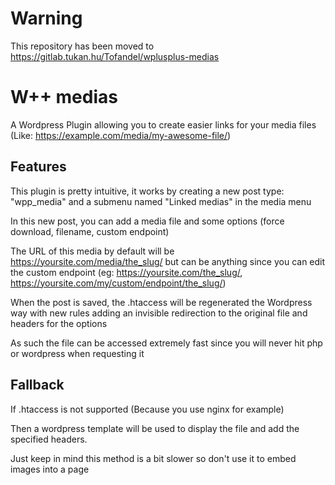# Warning
This repository has been moved to https://gitlab.tukan.hu/Tofandel/wplusplus-medias

# W++ medias
A Wordpress Plugin allowing you to create easier links for your media files (Like: https://example.com/media/my-awesome-file/)

## Features
This plugin is pretty intuitive, it works by creating a new post type: "wpp_media" and a submenu named "Linked medias" in the media menu

In this new post, you can add a media file and some options (force download, filename, custom endpoint)

The URL of this media by default will be https://yoursite.com/media/the_slug/ but can be anything since you can edit the custom endpoint (eg: https://yoursite.com/the_slug/, https://yoursite.com/my/custom/endpoint/the_slug/)

When the post is saved, the .htaccess will be regenerated the Wordpress way with new rules adding an invisible redirection to the original file and headers for the options

As such the file can be accessed extremely fast since you will never hit php or wordpress when requesting it

## Fallback
If .htaccess is not supported (Because you use nginx for example)

Then a wordpress template will be used to display the file and add the specified headers.

Just keep in mind this method is a bit slower so don't use it to embed images into a page
